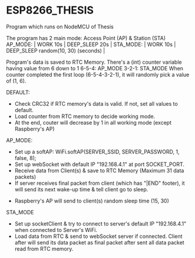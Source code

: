 # ESP8266_THESIS
Program which runs on NodeMCU of Thesis


The program has 2 main mode: Access Point (AP) & Station (STA)
AP_MODE:        |     WORK 10s           |                   DEEP_SLEEP 20s                |
STA_MODE:       |     WORK 10s           |            DEEP_SLEEP random(10, 30) (seconds)  |

Program's data is saved to RTC Memory. There's a (int) counter variable having value from 6 down to 1
6-5-4: AP_MODE
3-2-1: STA_MODE
When counter completed the first loop (6-5-4-3-2-1), it will randomly pick a value of (1, 6).

DEFAULT: 
- Check CRC32 if RTC memory's data is valid. If not, set all values to default.
- Load counter from RTC memory to decide working mode.
- At the end, couter will decrease by 1 in all working mode (except Raspberry's AP)

AP_MODE: 
- Set up a softAP: WiFi.softAP(SERVER_SSID, SERVER_PASSWORD, 1, false, 8);
- Set up webSocket with default IP "192.168.4.1" at port SOCKET_PORT.
- Receive data from Client(s) & save to RTC Memory (Maximum 31 data packets)
- If server receives final packet from client (which has "|END" footer), it will send its next wake-up time & tell client go to sleep.

* Raspberry's AP will send to client(s) random sleep time (15, 30)


STA_MODE
- Set up socketClient & try to connect to server's default IP "192.168.4.1" when connected to Server's WiFi.
- Load data from RTC & send to webSocket server if connected. Client after will send its data packet as final packet after sent all  data packet read from RTC memory.
 

